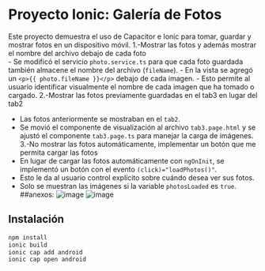 # Proyecto Ionic: Galería de Fotos

Este proyecto demuestra el uso de Capacitor e Ionic para tomar, guardar y mostrar fotos en un dispositivo móvil.
1.-Mostrar las fotos y además mostrar el nombre del archivo debajo de cada foto  
    - Se modificó el servicio `photo.service.ts` para que cada foto guardada también almacene el nombre del archivo (`fileName`).
    - En la vista se agregó un `<p>{{ photo.fileName }}</p>` debajo de cada imagen.
    - Esto permite al usuario identificar visualmente el nombre de cada imagen que ha tomado o cargado.
2.-Mostrar las fotos previamente guardadas en el tab3 en lugar del tab2
  - Las fotos anteriormente se mostraban en el `tab2`.
  - Se movió el componente de visualización al archivo `tab3.page.html` y se ajustó el componente `tab3.page.ts` para manejar la carga de imágenes.
3.-No mostrar las fotos automáticamente, implementar un botón que me permita cargar las fotos
  - En lugar de cargar las fotos automáticamente con `ngOnInit`, se implementó un botón con el evento `(click)="loadPhotos()"`.
  - Esto le da al usuario control explícito sobre cuándo desea ver sus fotos.
  - Solo se muestran las imágenes si la variable `photosLoaded` es `true`.
##anexos:
![image](https://github.com/user-attachments/assets/eb62ce4b-3263-4635-aeff-236d3f15f428)
![image](https://github.com/user-attachments/assets/c02ff079-03dc-4745-abb0-20c789296cda)

## Instalación
```bash
npm install
ionic build
ionic cap add android
ionic cap open android

